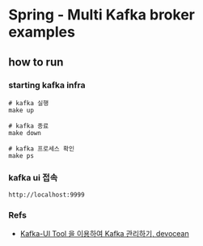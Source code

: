 # Spring - Multi Kafka broker examples 

## how to run

### starting kafka infra 

```shell
# kafka 실행
make up

# kafka 종료
make down

# kafka 프로세스 확인
make ps 
```

### kafka ui 접속

```shell
http://localhost:9999
```

### Refs

- [Kafka-UI Tool 을 이용하여 Kafka 관리하기, devocean](https://devocean.sk.com/blog/techBoardDetail.do?ID=163980)
